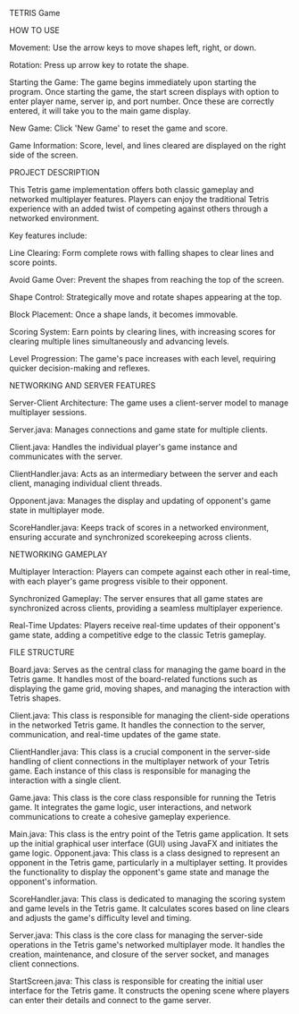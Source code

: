 TETRIS Game


HOW TO USE


Movement: Use the arrow keys to move shapes left, right, or down.

Rotation: Press up arrow key to rotate the shape.

Starting the Game: The game begins immediately upon starting the program.
Once starting the game, the start screen displays with option to enter player name, server ip, and port number.
Once these are correctly entered, it will take you to the main game display.

New Game: Click 'New Game' to reset the game and score.

Game Information: Score, level, and lines cleared are displayed on the right side of the screen.


PROJECT DESCRIPTION

This Tetris game implementation offers both classic gameplay and networked multiplayer features.
Players can enjoy the traditional Tetris experience with an added twist of competing against others through a networked environment.


Key features include:

Line Clearing: Form complete rows with falling shapes to clear lines and score points.

Avoid Game Over: Prevent the shapes from reaching the top of the screen.

Shape Control: Strategically move and rotate shapes appearing at the top.

Block Placement: Once a shape lands, it becomes immovable.

Scoring System: Earn points by clearing lines, with increasing scores for clearing multiple lines simultaneously and advancing levels.

Level Progression: The game's pace increases with each level, requiring quicker decision-making and reflexes.



NETWORKING AND SERVER FEATURES


Server-Client Architecture: The game uses a client-server model to manage multiplayer sessions.

Server.java: Manages connections and game state for multiple clients.

Client.java: Handles the individual player's game instance and communicates with the server.

ClientHandler.java: Acts as an intermediary between the server and each client, managing individual client threads.

Opponent.java: Manages the display and updating of opponent's game state in multiplayer mode.

ScoreHandler.java: Keeps track of scores in a networked environment, ensuring accurate and synchronized scorekeeping across clients.



NETWORKING GAMEPLAY


Multiplayer Interaction: Players can compete against each other in real-time, with each player's game progress visible to their opponent.

Synchronized Gameplay: The server ensures that all game states are synchronized across clients, providing a seamless multiplayer experience.

Real-Time Updates: Players receive real-time updates of their opponent's game state, adding a competitive edge to the classic Tetris gameplay.



FILE STRUCTURE

Board.java: Serves as the central class for managing the game board in the Tetris game.
It handles most of the board-related functions such as displaying the game grid, moving shapes, and managing the interaction with Tetris shapes.


Client.java: This class is responsible for managing the client-side operations in the networked Tetris game.
It handles the connection to the server, communication, and real-time updates of the game state.


ClientHandler.java: This class is a crucial component in the server-side handling of client connections in the multiplayer network of your Tetris game.
Each instance of this class is responsible for managing the interaction with a single client.


Game.java: This class is the core class responsible for running the Tetris game.
It integrates the game logic, user interactions, and network communications to create a cohesive gameplay experience.


Main.java: This class is the entry point of the Tetris game application.
It sets up the initial graphical user interface (GUI) using JavaFX and initiates the game logic.
Opponent.java: This class is a class designed to represent an opponent in the Tetris game, particularly in a multiplayer setting.
It provides the functionality to display the opponent's game state and manage the opponent's information.


ScoreHandler.java: This class is dedicated to managing the scoring system and game levels in the Tetris game.
It calculates scores based on line clears and adjusts the game's difficulty level and timing.


Server.java: This class is the core class for managing the server-side operations in the Tetris game's networked multiplayer mode.
It handles the creation, maintenance, and closure of the server socket, and manages client connections.


StartScreen.java: This class is responsible for creating the initial user interface for the Tetris game.
It constructs the opening scene where players can enter their details and connect to the game server.